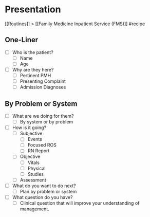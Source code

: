 # Presentation
[[Routines]] > [[Family Medicine Inpatient Service (FMS)]]
#recipe

## One-Liner
- [ ] Who is the patient?
	- [ ] Name 
	- [ ] Age
- [ ] Why are they here?
	- [ ] Pertinent PMH
	- [ ] Presenting Complaint
	- [ ] Admission Diagnoses

## By Problem or System
- [ ] What are we doing for them?
	- [ ] By system or by problem
- [ ] How is it going?
	- [ ] Subjective
		- [ ] Events
		- [ ] Focused ROS
		- [ ] RN Report
	- [ ] Objective
		- [ ] Vitals
		- [ ] Physical
		- [ ] Studies
	- [ ] Assessment
- [ ] What do you want to do next?
	- [ ] Plan by problem or system
- [ ] What question do you have?
	- [ ] Clinical question that will improve your understanding of management.